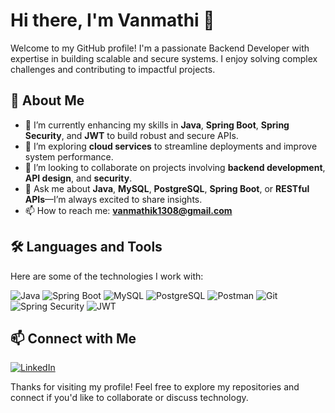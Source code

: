 # Hi there, I'm Vanmathi 👋  

Welcome to my GitHub profile! I'm a passionate Backend Developer with expertise in building scalable and secure systems. I enjoy solving complex challenges and contributing to impactful projects.

## 🚀 About Me  

- 🔭 I’m currently enhancing my skills in **Java**, **Spring Boot**, **Spring Security**, and **JWT** to build robust and secure APIs.  
- 🌱 I’m exploring **cloud services** to streamline deployments and improve system performance.  
- 👯 I’m looking to collaborate on projects involving **backend development**, **API design**, and **security**.  
- 💬 Ask me about **Java**, **MySQL**, **PostgreSQL**, **Spring Boot**, or **RESTful APIs**—I’m always excited to share insights.  
- 📫 How to reach me: **vanmathik1308@gmail.com**  

## 🛠️ Languages and Tools  

Here are some of the technologies I work with:  

![Java](https://img.shields.io/badge/Java-ED8B00?style=for-the-badge&logo=java&logoColor=white) ![Spring Boot](https://img.shields.io/badge/Spring%20Boot-6DB33F?style=for-the-badge&logo=spring-boot&logoColor=white) ![MySQL](https://img.shields.io/badge/MySQL-4479A1?style=for-the-badge&logo=mysql&logoColor=white) ![PostgreSQL](https://img.shields.io/badge/PostgreSQL-316192?style=for-the-badge&logo=postgresql&logoColor=white) ![Postman](https://img.shields.io/badge/Postman-FF6C37?style=for-the-badge&logo=postman&logoColor=white) ![Git](https://img.shields.io/badge/Git-F05032?style=for-the-badge&logo=git&logoColor=white) ![Spring Security](https://img.shields.io/badge/Spring%20Security-6DB33F?style=for-the-badge&logo=spring-security&logoColor=white) ![JWT](https://img.shields.io/badge/JWT-000000?style=for-the-badge&logo=json-web-tokens&logoColor=white)  

## 📫 Connect with Me  

[![LinkedIn](https://img.shields.io/badge/LinkedIn-%230077B5.svg?style=for-the-badge&logo=linkedin&logoColor=white)](https://www.linkedin.com/in/vanmathi-karunanithi-981bb3205/) 

Thanks for visiting my profile! Feel free to explore my repositories and connect if you'd like to collaborate or discuss technology.  

